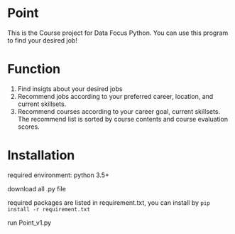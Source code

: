 # Point
This is the Course project for Data Focus Python. You can use this program to find your desired job!

# Function
1. Find insigts about your desired jobs
2. Recommend jobs according to your preferred career, location, and current skillsets. 
3. Recommend courses according to your career goal, current skillsets. The recommend list is sorted by course contents and course evaluation scores.

# Installation
required environment: python 3.5+

download all .py file

required packages are listed in requirement.txt, you can install by `pip install -r requirement.txt`

run Point_v1.py

